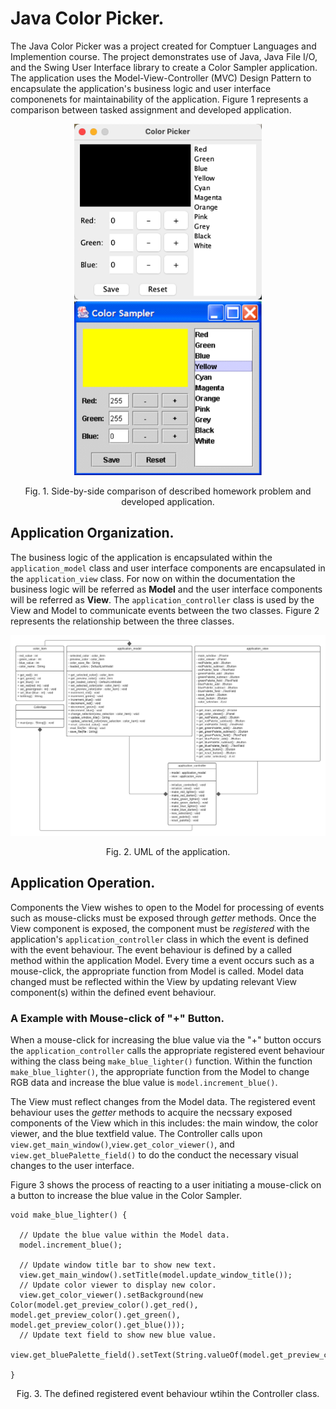 # Java Color Picker.
The Java Color Picker was a project created for Comptuer Languages and Implemention course. The project demonstrates use of Java, Java File I/O, and the Swing User Interface library to create a Color Sampler application. The application uses the Model-View-Controller (MVC) Design Pattern to encapsulate the application's business logic and user interface componenets for maintainability of the application. Figure 1 represents a comparison between tasked assignment and developed application. 

<p float="left" align="center">
<img src="./Images/Image1.png" alt="Initial start up of the Color Picker application." style="width:300px;"/>
<img src="./Images/Image2.png" alt="Color Picker application from Assigned Homework." style="width:300px;"/>
 </p>
 <p align="center">
 Fig. 1. Side-by-side comparison of described homework problem and developed application. 
 </p>

## Application Organization.

The business logic of the application is encapsulated within the `application_model` class and user interface components are encapsulated in the `application_view` class. For now on within the documentation the business logic will be referred as **Model** and the user interface components will be referred as **View**. The `application_controller` class is used by the View and Model to communicate events between the two classes. Figure 2 represents the relationship between the three classes. 

<p align="center">
<img src="./Images/Image3.png" alt="UML Drawing of Color Picker application." style="width:800px;"/>
</p>
<p align="center">
Fig. 2. UML of the application. 
 </p>

## Application Operation.
Components the View wishes to open to the Model for processing of events such as mouse-clicks must be exposed through *getter* methods. Once the View component is exposed, the component must be *registered* with the application's `application_controller` class in which the event is defined with the event behaviour. The event behaviour is defined by a called method within the application Model. Every time a event occurs such as a mouse-click, the appropriate function from Model is called. Model data changed must be reflected within the View by updating relevant View component(s) within the defined event behaviour. 

### A Example with Mouse-click of "+" Button.
When a mouse-click for increasing the blue value via the "+" button occurs the `application_controller` calls the appropriate registered event behaviour withing the class being `make_blue_lighter()` function. Within the function `make_blue_lighter()`, the appropriate function from the Model to change RGB data and increase the blue value is `model.increment_blue()`. 



The View must reflect changes from the Model data. The registered event behaviour uses the *getter* methods to acquire the necssary exposed components of the View which in this includes: the main window, the color viewer, and the blue textfield value. The Controller calls upon `view.get_main_window()`,`view.get_color_viewer()`, and `view.get_bluePalette_field()` to do the conduct the necessary visual changes to the user interface. 


Figure 3 shows the process of reacting to a user initiating a mouse-click on a button to increase the blue value in the Color Sampler. 

```
void make_blue_lighter() {

  // Update the blue value within the Model data.
  model.increment_blue();
  
  // Update window title bar to show new text.
  view.get_main_window().setTitle(model.update_window_title());
  // Update color viewer to display new color.
  view.get_color_viewer().setBackground(new Color(model.get_preview_color().get_red(), model.get_preview_color().get_green(), model.get_preview_color().get_blue()));
  // Update text field to show new blue value.
  view.get_bluePalette_field().setText(String.valueOf(model.get_preview_color().get_blue()));

}
```
<p align="center">
Fig. 3. The defined registered event behaviour wtihin the Controller class. 
</p>
